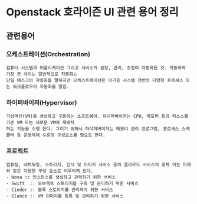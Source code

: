 # Openstack 호라이즌 UI 관련 용어 정리

## 관련용어
  ### 오케스트레이션(Orchestration)
    컴퓨터 시스템과 어플리케이션 그리고 서비스의 설정, 관리, 조정이 자동화된 것. 자동화와 가장 큰 차이는 일반적으로 자동화는 
    단일 태스크의 자동화를 말하지만 오케스트레이션은 이기종 시스템 전반의 다양한 프로세스 또는 워크플로우의 자동화를 말함.
  ### 하이퍼바이저(Hypervisor)
    가상머신(VM)을 생성하고 구동하는 소프트웨어. 하이퍼바이저는 CPU, 메모리 등의 리소스를 기존 VM 또는 새로운 VM에 재배치
    하는 기능을 수행 한다. 그러기 위해서 하이퍼바이저는 메모리 관리 프로그램, 프로세스 스케쥴러 등 운영체제 수준의 구성요소를 필요로 한다.
  ### 프로젝트
    컴퓨팅, 네트워킹, 스토리지, 인식 및 이미지 서비스 등의 클라우드 서비스의 총체 이는 아래와 같은 다양한 구성 요소로 이루어져 있다.
    - Nova :: 인스턴스를 생성하고 관리하기 위한 서비스
    - Swift  :: 오브젝트 스토리지를 구축 및 관리하기 위한 서비스
    - Cinder :: 블록 스토리지를 관리하기 위한 서비스
    - Glance :: VM 이미지를 등록 및 관리하기 위한 서비스
